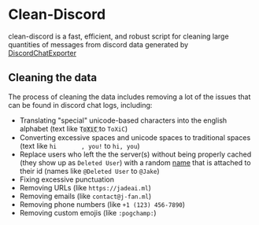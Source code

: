 # Clean-Discord
clean-discord is a fast, efficient, and robust script for cleaning large quantities of messages from discord data generated by [DiscordChatExporter](https://github.com/Tyrrrz/DiscordChatExporter)

## Cleaning the data
The process of cleaning the data includes removing a lot of the issues that can be found in discord chat logs, including:
- Translating "special" unicode-based characters into the english alphabet (text like `T҉o҉X҉i҉C҉` to `ToXiC`)
- Converting excessive spaces and unicode spaces to traditional spaces (text like `hi  		, you!` to `hi, you`)
- Replace users who left the the server(s) without being properly cached (they show up as `Deleted User`) with a random [name](./src/names.txt) that is attached to their id (names like `@Deleted User` to `@Jake`)
- Fixing excessive punctuation 
- Removing URLs (like `https://jadeai.ml`)
- Removing emails (like `contact@j-fan.ml`)
- Removing phone numbers (like `+1 (123) 456-7890`)
- Removing custom emojis (like `:pogchamp:`)
